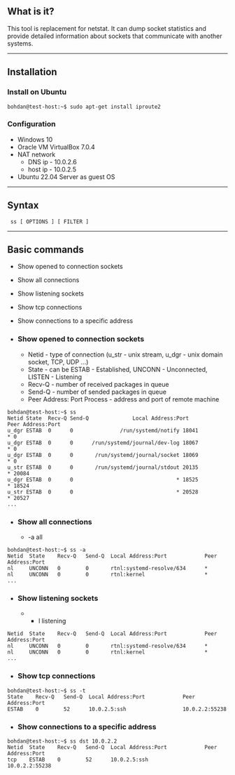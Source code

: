 ## What is it?

This tool is replacement for netstat. It can dump socket statistics and provide detailed information about sockets that communicate with another systems. 

***
## Installation

### Install on Ubuntu 
```
bohdan@test-host:~$ sudo apt-get install iproute2
```

### Configuration
- Windows 10
- Oracle VM VirtualBox 7.0.4
- NAT network
	- DNS ip    - 10.0.2.6
	- host ip   - 10.0.2.5
- Ubuntu 22.04 Server as guest OS

***
## Syntax

```
 ss [ OPTIONS ] [ FILTER ]
```

***
## Basic commands

- Show opened to connection sockets
- Show all connections
- Show listening sockets
- Show tcp connections
- Show connections to a specific address


- ###  Show opened to connection sockets
	- Netid - type of connection (u_str - unix stream, u_dgr - unix domain socket, TCP, UDP ...)
	- State - can be ESTAB - Established, UNCONN - Unconnected, LISTEN - Listening
	- Recv-Q - number of received packages in queue
	- Send-Q - number of sended packages in queue
	- Peer Address: Port Process - address and port of remote machine
```
bohdan@test-host:~$ ss
Netid State  Recv-Q Send-Q              Local Address:Port           Peer Address:Port
u_dgr ESTAB  0      0               /run/systemd/notify 18041                * 0
u_dgr ESTAB  0      0      /run/systemd/journal/dev-log 18067                * 0
u_dgr ESTAB  0      0       /run/systemd/journal/socket 18069                * 0
u_str ESTAB  0      0       /run/systemd/journal/stdout 20135                * 20084
u_dgr ESTAB  0      0                                 * 18525                * 18524
u_str ESTAB  0      0                                 * 20528                * 20527
...
```

- ### Show all connections
	- -a all
```
bohdan@test-host:~$ ss -a
Netid  State    Recv-Q   Send-Q  Local Address:Port            Peer Address:Port
nl     UNCONN   0        0       rtnl:systemd-resolve/634      *
nl     UNCONN   0        0       rtnl:kernel                   *
...
```

- ### Show listening sockets
	- - l listening
```
Netid  State    Recv-Q   Send-Q  Local Address:Port            Peer Address:Port
nl     UNCONN   0        0       rtnl:systemd-resolve/634      *
nl     UNCONN   0        0       rtnl:kernel                   *
...
```

- ### Show tcp connections
```
bohdan@test-host:~$ ss -t
State    Recv-Q   Send-Q  Local Address:Port            Peer Address:Port
ESTAB    0        52      10.0.2.5:ssh                  10.0.2.2:55238
```

- ### Show connections to a specific address
```
bohdan@test-host:~$ ss dst 10.0.2.2
Netid  State    Recv-Q   Send-Q  Local Address:Port            Peer Address:Port
tcp    ESTAB    0        52      10.0.2.5:ssh                  10.0.2.2:55238
```